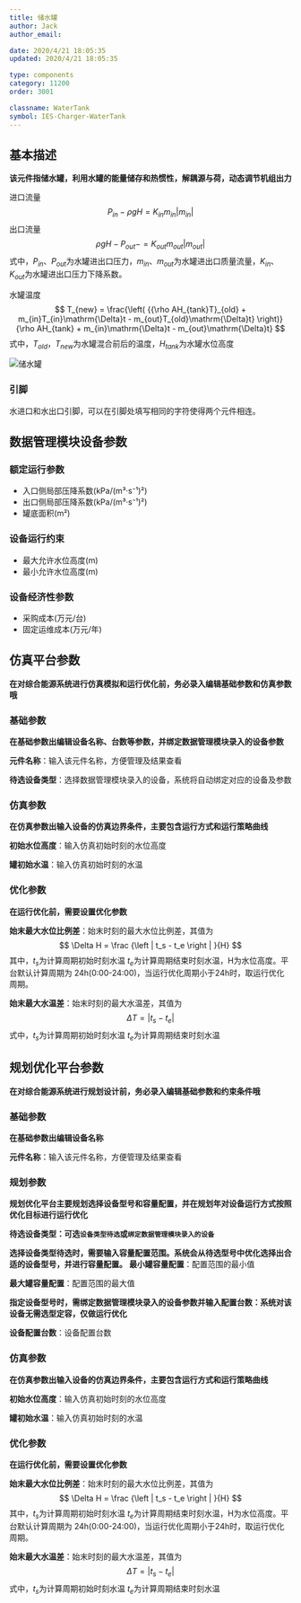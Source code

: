 ```yaml
---
title: 储水罐
author: Jack
author_email:

date: 2020/4/21 18:05:35
updated: 2020/4/21 18:05:35

type: components
category: 11200
order: 3001

classname: WaterTank
symbol: IES-Charger-WaterTank
---
```

## 基本描述

**该元件指储水罐，利用水罐的能量储存和热惯性，解耦源与荷，动态调节机组出力**

进口流量  
$$
P_{in}-ρgH=K_{in} m_{in} |m_{in} |
$$
出口流量    
$$
ρgH-P_{out}-=K_{out} m_{out} |m_{out} |
$$
式中，$P_{in}$、$P_{out}$为水罐进出口压力，$m_{in}$、$m_{out}$为水罐进出口质量流量，$K_{in}$、$K_{out}$为水罐进出口压力下降系数。

水罐温度  
$$
T_{new} = \frac{\left( {{\rho AH_{tank}T}_{old} + m_{in}T_{in}\mathrm{\Delta}t - m_{out}T_{old}\mathrm{\Delta}t} \right)}{\rho AH_{tank} + m_{in}\mathrm{\Delta}t - m_{out}\mathrm{\Delta}t}
$$
式中，$T_{old}$，$T_{new}$为水罐混合前后的温度，$H_{tank}$为水罐水位高度

![储水罐](./IES-Charger-WaterTank.svg )

### 引脚

水进口和水出口引脚，可以在引脚处填写相同的字符使得两个元件相连。
## 数据管理模块设备参数

### 额定运行参数
- 入口侧局部压降系数(kPa/(m³·s⁻¹)²)
- 出口侧局部压降系数(kPa/(m³·s⁻¹)²)
- 罐底面积(m²)

### 设备运行约束
- 最大允许水位高度(m)
- 最小允许水位高度(m)
### 设备经济性参数
* 采购成本(万元/台)
* 固定运维成本(万元/年)



## 仿真平台参数

**在对综合能源系统进行仿真模拟和运行优化前，务必录入编辑基础参数和仿真参数哦**

### 基础参数

**在基础参数出编辑设备名称、台数等参数，并绑定数据管理模块录入的设备参数**

**元件名称**：输入该元件名称，方便管理及结果查看

**待选设备类型**：选择数据管理模块录入的设备，系统将自动绑定对应的设备及参数

### 仿真参数

**在仿真参数出输入设备的仿真边界条件，主要包含运行方式和运行策略曲线**

**初始水位高度**：输入仿真初始时刻的水位高度

**罐初始水温**：输入仿真初始时刻的水温

### 优化参数

**在运行优化前，需要设置优化参数**

**始末最大水位比例差**：始末时刻的最大水位比例差，其值为
$$
\Delta H = \frac {\left | t_s - t_e \right | }{H}
$$
其中，$t_s$为计算周期初始时刻水温 $t_e$为计算周期结束时刻水温，H为水位高度。平台默认计算周期为 24h(0:00-24:00)，当运行优化周期小于24h时，取运行优化周期。

**始末最大水温差**：始末时刻的最大水温差，其值为
$$
\Delta T= \left | t_s - t_e \right | 
$$
式中，$t_s$为计算周期初始时刻水温 $t_e$为计算周期结束时刻水温

## 规划优化平台参数

**在对综合能源系统进行规划设计前，务必录入编辑基础参数和约束条件哦**

### 基础参数

**在基础参数出编辑设备名称**

**元件名称**：输入该元件名称，方便管理及结果查看

### 规划参数

**规划优化平台主要规划选择设备型号和容量配置，并在规划年对设备运行方式按照优化目标进行运行优化**

**待选设备类型：可选`设备类型待选`或`绑定数据管理模块录入的设备`**
 
**选择设备类型待选时，需要输入容量配置范围。系统会从待选型号中优化选择出合适的设备型号，并进行容量配置。**
**最小罐容量配置**：配置范围的最小值

**最大罐容量配置**：配置范围的最大值

**指定设备型号时，需绑定数据管理模块录入的设备参数并输入配置台数：系统对该设备无需选型定容，仅做运行优化**

**设备配置台数**：设备配置台数

### 仿真参数

**在仿真参数出输入设备的仿真边界条件，主要包含运行方式和运行策略曲线**

**初始水位高度**：输入仿真初始时刻的水位高度

**罐初始水温**：输入仿真初始时刻的水温

### 优化参数

**在运行优化前，需要设置优化参数**

**始末最大水位比例差**：始末时刻的最大水位比例差，其值为
$$
\Delta H = \frac {\left | t_s - t_e \right | }{H}
$$
其中，$t_s$为计算周期初始时刻水温 $t_e$为计算周期结束时刻水温，H为水位高度。平台默认计算周期为 24h(0:00-24:00)，当运行优化周期小于24h时，取运行优化周期。

**始末最大水温差**：始末时刻的最大水温差，其值为
$$
\Delta T= \left | t_s - t_e \right | 
$$
式中，$t_s$为计算周期初始时刻水温 $t_e$为计算周期结束时刻水温